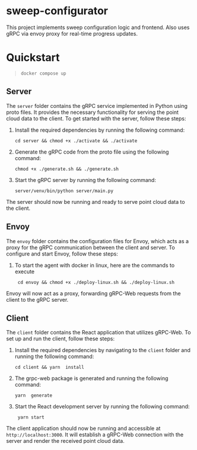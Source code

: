 # sweep-configurator

This project implements sweep configuration logic and frontend. Also uses gRPC via envoy proxy for real-time progress updates.

# Quickstart
> `docker compose up`

## Server

The `server` folder contains the gRPC service implemented in Python using proto files. It provides the necessary functionality for serving the point cloud data to the client. To get started with the server, follow these steps:

1. Install the required dependencies by running the following command:
   ```
   cd server && chmod +x ./activate && ./activate
   ```

2. Generate the gRPC code from the proto file using the following command:
   ```
   chmod +x ./generate.sh && ./generate.sh
   ```

3. Start the gRPC server by running the following command:
   ```
   server/venv/bin/python server/main.py
   ```

The server should now be running and ready to serve point cloud data to the client.

## Envoy

The `envoy` folder contains the configuration files for Envoy, which acts as a proxy for the gRPC communication between the client and server. To configure and start Envoy, follow these steps:

1. To start the agent with docker in linux, here are the commands to execute
   ```shell
    cd envoy && chmod +x ./deploy-linux.sh && ./deploy-linux.sh
   ```

Envoy will now act as a proxy, forwarding gRPC-Web requests from the client to the gRPC server.


## Client

The `client` folder contains the React application that utilizes gRPC-Web. To set up and run the client, follow these steps:

1. Install the required dependencies by navigating to the `client` folder and running the following command:
   ```
   cd client && yarn  install
   ```
2. The grpc-web package is generated and running the following command:
   ```
   yarn  generate
   ```
   
3. Start the React development server by running the following command:
   ```
    yarn start
   ```

The client application should now be running and accessible at `http://localhost:3000`. It will establish a gRPC-Web connection with the server and render the received point cloud data.

